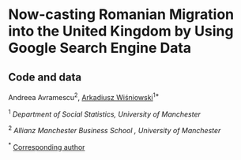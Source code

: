 # Now-casting Romanian Migration into the United Kingdom by Using Google Search Engine Data

## Code and data

Andreea Avramescu<sup>2</sup>, [Arkadiusz Wiśniowski](https://www.research.manchester.ac.uk/portal/a.wisniowski.html)<sup>1*</sup>

<sup>1</sup> *Department of Social Statistics, University of Manchester*

<sup>2</sup> *Allianz Manchester Business School , University of Manchester*

<sup>*</sup> [Corresponding author](mailto:a.wisniowski@manchester.ac.uk)
